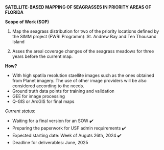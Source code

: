 **SATELLITE-BASED MAPPING OF SEAGRASSES IN PRIORITY AREAS OF FLORIDA**

**Scope of Work (SOP)**

1) Map the seagrass distribution for two of the priority locations defined by the SIMM project (FWRI Programm): St. Andrew Bay and Ten Thousand Island

2) Asses the areal coverage changes of the seagrass meadows for three years before the current map.

**How?**

- With high spatila resolution staellite images such as the ones obtained from Planet imagery. The use of other image providers will be also considered according to the needs.
- Ground truth data points for training and validation
- GEE for image processing
- Q-GIS or ArcGIS for final maps

_Current status_:

- Waiting for a final version for an SOW :heavy_check_mark:
- Preparing the paperwork for USF admin requirements :heavy_check_mark:
- Expected starting date: Week of Auguts 26th, 2024 :heavy_check_mark:
- Deadline for deliverables: June, 2025

  



